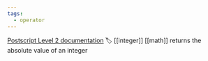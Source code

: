 ```yaml
---
tags:
  - operator
---
```

[Postscript Level 2 documentation](https://hepunx.rl.ac.uk/~adye/psdocs/ref/PSL2a.html#abs)
🏷️ [[integer]] [[math]]
returns the absolute value of an integer